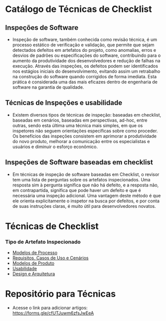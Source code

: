 # Catálogo de Técnicas de Checklist


## Inspeções de Software

* Inspeção de software, também conhecida como revisão técnica, é um processo estático de
verificação e validação, que permite que sejam detectados defeitos em artefatos do projeto,
como anomalias, erros e desvios de padrões ou especificações do software, contribuindo para
o aumento da produtividade dos desenvolvedores e redução de falhas na execução. Através
das inspeções, os defeitos podem ser identificados nos estágios iniciais do desenvolvimento,
evitando assim um retrabalho na construção do software quando corrigidos de forma imediata. 
Esta prática é considerada uma das mais eficazes dentro de engenharia de software na
garantia de qualidade.

## Técnicas de Inspeções e usabilidade 

* Existem diversos tipos de técnicas de inspeção: baseadas em checklist, baseadas em cenários, baseadas em perspectivas, ad-hoc, entre outras, sendo esta última uma técnica mais simples, em que os inspetores não seguem orientações específicas sobre como proceder. Os benefícios das inspeções consistem em aprimorar a produtividade do novo produto, melhorar a comunicação entre os especialistas e usuários e diminuir o esforço econômico.

## Inspeções de Software baseadas em  checklist

* Em técnicas de inspeção de software baseadas em Checklist, o revisor tem uma lista de perguntas sobre os artefatos inspecionados. Uma resposta sim à pergunta significa 
que não há defeito, e a resposta não, em contrapartida, significa que pode haver um defeito e que é necessária uma inspeção adicional. Uma vantagem deste método é que 
ele orienta explicitamente o inspetor na busca por defeitos, e por conta de suas instruções claras, é muito útil para desenvolvedores novatos.

# Técnicas de Checklist 
### Tipo de Artefato Inspecionado
 - [Modelos de Processo](https://github.com/GabrielMarquesdaSilva/Catalogo-de-Tecnicas-de-Checklist/blob/main/Modelos%20de%20Processo.md)
 - [Requisitos, Casos de Uso e Cenários](https://github.com/GabrielMarquesdaSilva/Catalogo-de-Tecnicas-de-Checklist/blob/main/Requisitos%2C%20Casos%20de%20Uso%20e%20Cen%C3%A1rios.md)
 - [Modelos de Produto](https://github.com/GabrielMarquesdaSilva/Catalogo-de-Tecnicas-de-Checklist/blob/main/Modelos%20de%20Produto.md)
 - [Usabilidade](https://github.com/GabrielMarquesdaSilva/Catalogo-de-Tecnicas-de-Checklist/blob/main/Usabilidade.md)
 - [Design e Arquitetura](https://github.com/GabrielMarquesdaSilva/Catalogo-de-Tecnicas-de-Checklist/blob/main/Design%20e%20Arquitetura.md)
 
 # Repositório para Técnicas
  - Acesse o link para adicionar artigos: https://forms.gle/cfUTJuwm6zfsJwEeA
 
